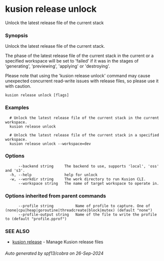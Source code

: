 # kusion release unlock

Unlock the latest release file of the current stack

### Synopsis

Unlock the latest release file of the current stack.

 The phase of the latest release file of the current stack in the current or a specified workspace will be set to 'failed' if it was in the stages of 'generating', 'previewing', 'applying' or 'destroying'.

 Please note that using the 'kusion release unlock' command may cause unexpected concurrent read-write issues with release files, so please use it with caution.

```
kusion release unlock [flags]
```

### Examples

```
  # Unlock the latest release file of the current stack in the current workspace.
  kusion release unlock
  
  # Unlock the latest release file of the current stack in a specified workspace.
  kusion release unlock --workspace=dev
```

### Options

```
      --backend string     The backend to use, supports 'local', 'oss' and 's3'.
  -h, --help               help for unlock
  -w, --workdir string     The work directory to run Kusion CLI.
      --workspace string   The name of target workspace to operate in.
```

### Options inherited from parent commands

```
      --profile string          Name of profile to capture. One of (none|cpu|heap|goroutine|threadcreate|block|mutex) (default "none")
      --profile-output string   Name of the file to write the profile to (default "profile.pprof")
```

### SEE ALSO

* [kusion release](kusion-release.md)	 - Manage Kusion release files

###### Auto generated by spf13/cobra on 26-Sep-2024
